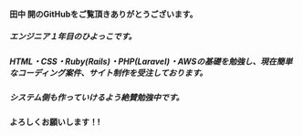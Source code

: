 #### 田中 開のGitHubをご覧頂きありがとうございます。
##### エンジニア１年目のひよっこです。
##### HTML・CSS・Ruby(Rails)・PHP(Laravel)・AWSの基礎を勉強し、現在簡単なコーディング案件、サイト制作を受注しております。
##### システム側も作っていけるよう絶賛勉強中です。
#### よろしくお願いします！!


